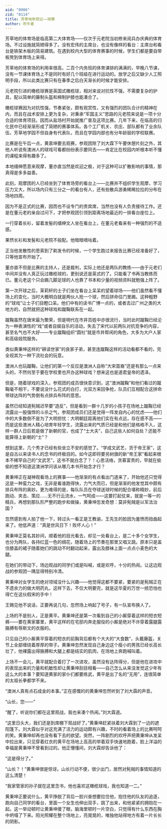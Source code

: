 ```yaml
---
aid: "0006"
zid: "0114"
title: 芳草地参观记——球赛
author: 吹牛者
---
```


芳草地的体育场是临高第二大体育场——仅次于元老院当初修来阅兵办庆典的体育场。不过设施就简陋得多了。没有宏伟的主席台，也没有像样的看台：主席台和看台是铁架木板的简易建筑。在遇到校内大型的体育赛事的时候，学生们都是要自带板凳到体育场上来得。

芳草地的体育场的利用率很高，二百个内务班的体育课排的满满的，早晚八节课，没有一节课体育场上不是同时有好几个班级在进行运动的。放学之后又缺少人工照明手段，所以此类比赛只有在春季之后白天渐长的时候才能安排。

元老院引进的橄榄球赛是英国式橄榄球，相对来说对抗性不强，不需要复杂的护具，配以简单的藤制头盔和棉制护膝也能凑合了。

橄榄球赛因为对抗性强，节奏紧张，颇有观赏性，又有强烈的团队合计的精神在内，而且在战术安排上更为复杂，对秉承“军国主义”思路的元老院来说是一项十分合适的体育项目。因而从盐场村开始就推广普及这项比赛。几年下来，在临高的归化民中已经渐渐形成了简陋的赛事体系。各个工厂机关、农庄、部队都有了业余队伍，芳草地学园不但自身有代表队，而且在学园内部也有分年龄层的学校联赛。

比赛是在午后一点，黄禀坤要去观赛，参观团除了刘大霖下午要休憩片刻之外，其他人听说有澳洲人的球戏可看都纷纷表示要同去——肯定比在校园内听根本听不懂的课程来得有趣多了。

本地缙绅愿意来观摩，董亦直当然是欢迎之极，对于这种可以扩散影响的事情，那真得是多多益善。

此刻，观摩团的人已经坐到了体育场旁的看台上——比赛并不组织学生观摩，学习压力又大，所以场内只有三分之一的看台有人，还有些散兵游勇稀稀拉拉的分布在场地四周。

因为不是正式的比赛，因而也不设专门的贵宾席，当然也没有人负责接待工作。还是在董元老的亲自过问下，才把参观团引领到距离场地最近的一排看台座位上。

一行穿着长衫，留着发髻的缙绅文人坐在看台上，在董元老看来有一种强烈的不适感。

果然长衫和发髻和元老院不般配。他暗暗嘀咕着。

正当他发散性的思索到了剃发令的时候，一个学生跑过来报告比赛已经准备好了，只等他宣布开始了。

董亦直不但是比赛的主持人，还是裁判，实际上他还是两队的教练——由于元老们中间并没有人真正玩过橄榄球的，更别说还是英式的了。只能看了书再当教练而已。董元老这个只会踢几脚足球的人也靠了书本和少量的视频资料就勉强上阵了。

第一次开球之后，茉莉轩的士子们坐在看台上呆呆的望着球场——他们虽然看不懂场上的变化，当时大概明白就是两伙人抢一个球，然后拼命往门里踢。这种粗野的“球戏”让士子们目瞪口呆。他们中有的读书广博一点的，或者去过广州之类的大地方的，自然就把这种球戏和蹴鞠联系在一起。

蹴鞠虽然在唐宋最为繁荣，但是明代在市井百姓中亦很流行，当时此时蹴鞠已经沦为一种表演性的“戏”或者自娱自乐的活动，失去了宋代以前两队对抗竞争的内容，甚至名气也不大好——专业蹴鞠组织“圆社”就是市井帮闲的角色，大多为大户人家和高级妓院服务。

类似黄秉坤这样的“耕读世家”的良家子弟，甚至连蹴鞠这样的活动看都不看的，完全视其为一种下流社会的玩意。

澳洲人也玩蹴鞠，让他们的第一个反应是澳洲人自称“大宋苗裔”还是有那么一点来头的，不然何至于要在学校里也开办这种球戏？想来这也是道君皇帝的遗泽。

但是，随着球戏的深入，参观团的成员很快意识到，这“澳洲蹴鞠”和他们看过的蹴鞠毫不相干，不要说没什么花式的白打，光双方来回争抢，队员们互相配合这拼命带球达阵的气势倒有点排兵布阵的意思。

虽然已经知道髡贼迟早要“造反”，但是看到一群十几岁的小孩子在场地上蹴鞠已经流露出一股强悍的斗杀之气，参观团成员们还是觉得一阵发自内心的忧虑——他们中的大多数倒不是为了大明担忧：大明朝廷距离他们实在有点远，存在感不高——而是这些澳洲人精心培育年轻学生，流露出来的气质已经是和他们是格格不入，这样一群人日后若是做了新朝的官，也成了“士大夫”，自己这些人如何自处？还能不能算得上新朝的“士”？

想到这里，几个秀才已经有些坐立不安的感觉了。“学成文武艺，货于帝王家”，这是自古以来读书人的念书的终极目的。如今这即将要另树旗的新“帝王家”看起来根本不稀罕自己的“文武艺”，这书不就白念了？！心思活络，贪慕富贵的，早就在偷偷的想不知道这澳洲学问该从哪几本书开始念才行？

黄秉坤正在凝神观看场上的赛事——他渐渐的有点看出门道来了，开始他还只觉得这是一种蛮力之戏，无非是看谁跑得快，力气大而已，但是渐渐的他发觉其中颇有排兵布阵的奥妙。更为难得的是，每队队员在夺球送球时候的配合堪称精妙，前后跑动、夹击、策应……无不行云流水，一气呵成——这要打起仗来，就是一等一的精兵，再想到那队形严整的跑步和做操，黄秉坤忽发奇想：莫非髡贼是以军法治国？

忽然感到有人拍了他一下，转过头一看正是王教谕，王先生的脸因为羞愤而扭曲起来了。他低声道：“真是世风日下！败坏人心！”

黄秉坤正莫名其妙间，顺着他的目光看去，却见一处看台上，是二十多个女学生，也分为两队，各持红蓝一色的绸花，随着场上的节奏在那里又唱又跳。原本只是盖住膝盖的裙子随着她们的跳动不时翻动起来，露出及膝袜上面一点点小麦色的大腿。

在她们的带动下，场边观战的同学们或是叫喊，或是欢呼，十分的热闹。让这边观战的参观团一隅显得特别冷清。

黄秉坤对女学生的绝对领域没什么兴趣——他觉得这都不要紧，要紧的是髡贼正在不遗余力的做大明药丸，这样下去，不仅大明要完，就是这华夏的万世一统恐怕也得亡在这伙假宋的手中！

王赐见他不说话，正要再说几句，忽然场上响起了号子，有一队宣布换人了。

上场的不是别人，正是黄平。黄秉坤还是第一次看到自己的小厮穿着这样的短衣短裤——要在黄家寨里，黄平这样的在宅邸内奔走服役的小厮是绝对不许穿着露腿露胳膊有辱斯文的衣服的。

只见自己的小厮黄平穿着的短衣的前胸背后都有个大大的“大食数”，头戴藤盔，关节上全部缠绕着厚厚的带子。黄秉坤忽然发现自己身边这个瘦小的男孩已经长高长壮了，他裸露出得胳膊和大腿上都是结实的肌肉，在场地上奔跑喊叫着。

上场不一会儿，黄平就配合着打了一次进攻，虽然没有达阵得分，但是他在进攻中的表现出来的力量和机敏性却让黄秉坤刮目相看——自己怎么从来没发觉这少年有这么大的本事？要知道黄家的家仆们都要练武，黄平是出了名的“无用”，连很简单的太祖长拳都学不来。

“澳洲人真有点石成金的本事。”正在感慨的的黄秉坤忽然听到了刘大霖的声音。

“山长，您——”

“醒了，听说你们都在这里观战，我也来凑个热闹。”刘大霖道。

“这里日头大，我们还是到席棚下观战好了。”黄秉坤赶紧扶着刘大霖到了一边的遮阳篷下。刘大霖似乎对这充满了活力的运动颇有兴趣，不时的看着场上的比赛呵呵的笑。黄秉坤却再也没有看下去的欲望。突然，一阵剧烈的欢呼声把黄秉坤从发呆中拉出来，只见穿着红衣的黄平在场地上高高的举着双手快速地跑着，脸上洋溢的幸福是黄秉坤不曾看到过的。他正懵懂间，刘大霖却告诉他了：

“这是得分了。”

“山长？！”黄秉坤很是惊讶。山长行动不便，很少出门，居然对髡贼的事情知道的这么清楚！

“我家管家的孙子就在这里念书，他也喜欢这橄榄球戏，我也知道一二。”

黄秉坤正要说什么，黄平挣脱了背后一脸兴奋想要拉住他，抱住他的队友的追逐，跑向自己同学的看台，里面一个女生也伸出双手，跳了出来，和他紧紧的拥抱在一起。这一举动顿时让黄秉坤傻了眼，脑海里顿时一片空白，只觉得有什么东西在胸中坍塌了下来。阳光照耀在整个场地上，亮晃晃的，唯独他站得地方有着一片长长的阴影。
